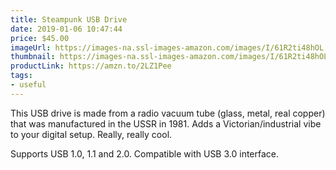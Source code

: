 ```yaml
---
title: Steampunk USB Drive
date: 2019-01-06 10:47:44
price: $45.00
imageUrl: https://images-na.ssl-images-amazon.com/images/I/61R2ti48hOL._SX679_.jpg
thumbnail: https://images-na.ssl-images-amazon.com/images/I/61R2ti48hOL._SR600,315_.jpg
productLink: https://amzn.to/2LZ1Pee
tags:
- useful
---
```


This USB drive is made from a radio vacuum tube (glass, metal, real copper) that was manufactured in the USSR in 1981. Adds a Victorian/industrial vibe to your digital setup. Really, really cool.

Supports USB 1.0, 1.1 and 2.0. Compatible with USB 3.0 interface.